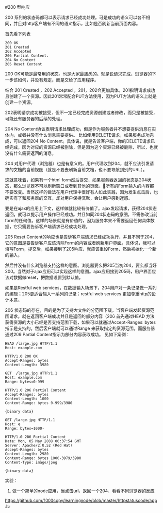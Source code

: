 #200 型响应

200 系列的状态码都可以表示请求已经成功处理。可是成功的语义可以各不相同，并且对http客户端有不同的语义指示，比如是否刷新当前页面内容。

首先看下列表
```
200 OK
201 Created 
202 Accepted 
206 Partial Content. 
204 No Content
205 Reset Content
```
200 OK可能是最常用的状态。也是大家最熟悉的。就是说请求完成，浏览器的下一步该如何，并没有规定，而是交给了应用程序。

结合 201 Created ，202 Accepted ，201，202会更加具体。201指明请求成功且创建了一个资源。因此201常常配合PUT方法使用，因为PUT方法的语义上就是创建一个资源。

202表明请求成功被接受，但不一定已经完成资源创建或者修改，而只是被接受，可能还有服务器的后续的处理。

204 No Content协议表明请求处理成功，但是作为服务者并不想要提供消息在实体内，或者并没有什么消息需要提供。 比如使用DELETE请求，如果服务成功完成，可以返回204 No Content。具体说，就是告诉客户端，你的DELETE请求已经完成，因为对应的资源已经被删除，但是因为这个资源已经被删除，所以，也就没有什么需要返回的消息。

204 对用户代理（浏览器）也是有意义的。用户代理收到204，就不应该引发请求的文档的当前视图（就是不要去刷新当前文档，也不要导航到别的URL）。

这就意味着，如果有一个html form然后提交，如果服务器返回的状态是204状态，那么浏览器不可以刷新窗口或者到其他的页面。所有的Form输入的内容都不要改变。当然这样的做法在用户代理中很好有人如此实践，因为发生点击后，也确实有了和服务器的交互，却对用户保持沉默，会让用户感到迷惑。

要是在ajax的应用上下文，这样做就比较有价值了。ajax发起请求，获得204状态返回，就可以提示用户操作已经成功。并且如同204状态码的意图，不需修改当前form的任何值。这样的场景就是有价值的，因为服务本来不需要返回任何具体数据，它只需要告诉客户端请求已经成功处理。


205 Reset Content的响应也是告诉客户端请求已经成功执行，并且不同于204，它的意图是要告诉客户应该清除Form的内容或者刷新用户界面。具体说，我可以填写Form，提交后，如果接到了205响应，就应该重设Form，然后初始化一个新的输入。

然后并没有什么浏览器支持这样的意图。浏览器要么把205当初204，要么都当好200。当然对于ajax应用可以实现这样的意图。ajax应用接到205码，用户界面应该对数据做reset，把数据设置到默认值。

如果是Restful web services，在数据输入场景下，204用户对一条记录做一系列的编辑；205更适合输入一系列的记录；restful web services 更加尊重http的设计本意。

206 状态码的存在，目的是为了支持大文件的分范围下载。当客户端发起资源范围请求，就在返回客户端成功并且是返回的部分内容（206 首先通过HEAD 方法获得资源的大小已经是否支持范围下载，如果可以就通过Accept-Ranges: bytes指示是支持的。然后客户端就可以通过Range 来获取指定的资源范围。而服务器通过206  Partial Content指示为部分内容获取成功。
见如下案例：
```
HEAD /large.jpg HTTP/1.1
Host: example.com
 
HTTP/1.0 200 OK
Accept-Ranges: bytes
Content-Length: 3980

GET  /large.jpg HTTP/1.1
Host: example.com
Range: bytes=0-999
 
HTTP/1.0 206 Partial Content
Accept-Ranges: bytes
Content-Length: 1000
Content-Range: bytes 0-999/3980
 
{binary data}

GET /large.jpg HTTP/1.1
Host: e
Range: bytes=1000-
 
HTTP/1.0 206 Partial Content
Date: Mon, 05 May 2008 00:37:54 GMT
Server: Apache/2.0.52 (Red Hat)
Accept-Ranges: bytes
Content-Length: 2980
Content-Range: bytes 1000-3979/3980
Content-Type: image/jpeg
 
{binary data}
```
实验：

1. 做一个简单的node应用，当点击url，返回一个204，看看不同浏览器的反应

https://github.com/1000copy/learningnode/blob/master/httpstatuscode/app.js




